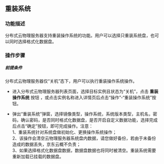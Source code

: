## 重装系统

### 功能描述

分布式云物理服务器支持重装操作系统的功能。用户可以选择只重装系统盘，也可以同时选择格式化数据盘。

### 操作步骤

##### 前提条件

分布式云物理服务器仅“关机”态下，用户可以执行重装操作系统操作。

- 进入分布式云物理服务器列表页面，选择目标实例且状态为“关机”，点击 **重装操作系统** 按钮 ，或点击实例名称进入详情页后点击“操作”-“重装操作系统”按钮。<br/>

- 弹出“重装系统”弹窗，选择镜像类型，操作系统，系统版本类型，主机名，密码，确认密码，是否同时格式化数据盘，是否开启自定义数据功能，选择完成后点击“确定”按钮，即可完成操作。注意：<br/>
  1、重装系统针对系统盘做初始化、更换操作系统操作；<br/>
  2、该操作会清空云物理服务器系统盘内数据，请您做好备份，若由于未备份造成的数据丢失，京东云概不负责；<br/>
  3、如果选择格式化数据盘数据，数据盘数据也将同时被清空。重装系统需要重新加载已挂载的数据盘。
